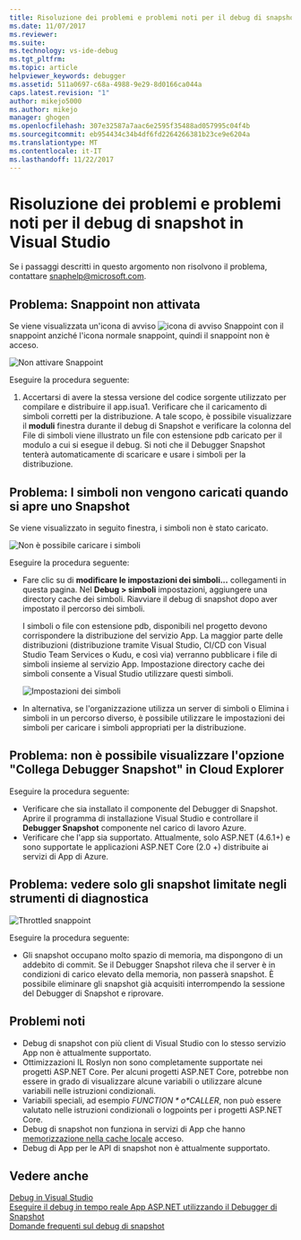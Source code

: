 ```yaml
---
title: Risoluzione dei problemi e problemi noti per il debug di snapshot | Documenti Microsoft
ms.date: 11/07/2017
ms.reviewer: 
ms.suite: 
ms.technology: vs-ide-debug
ms.tgt_pltfrm: 
ms.topic: article
helpviewer_keywords: debugger
ms.assetid: 511a0697-c68a-4988-9e29-8d0166ca044a
caps.latest.revision: "1"
author: mikejo5000
ms.author: mikejo
manager: ghogen
ms.openlocfilehash: 307e32587a7aac6e2595f35488ad057995c04f4b
ms.sourcegitcommit: eb954434c34b4df6fd2264266381b23ce9e6204a
ms.translationtype: MT
ms.contentlocale: it-IT
ms.lasthandoff: 11/22/2017
---
```

# <a name="troubleshooting-and-known-issues-for-snapshot-debugging-in-visual-studio"></a>Risoluzione dei problemi e problemi noti per il debug di snapshot in Visual Studio

Se i passaggi descritti in questo argomento non risolvono il problema, contattare snaphelp@microsoft.com.

## <a name="issue-snappoint-does-not-turn-on"></a>Problema: Snappoint non attivata

Se viene visualizzata un'icona di avviso ![icona di avviso Snappoint](../debugger/media/snapshot-troubleshooting-snappoint-warning-icon.png "icona di avviso Snappoint") con il snappoint anziché l'icona normale snappoint, quindi il snappoint non è acceso.

![Non attivare Snappoint](../debugger/media/snapshot-troubleshooting-dont-turn-on.png "Snappoint non attivata")

Eseguire la procedura seguente:

1. Accertarsi di avere la stessa versione del codice sorgente utilizzato per compilare e distribuire il app.isua1. Verificare che il caricamento di simboli corretti per la distribuzione. A tale scopo, è possibile visualizzare il **moduli** finestra durante il debug di Snapshot e verificare la colonna del File di simboli viene illustrato un file con estensione pdb caricato per il modulo a cui si esegue il debug. Si noti che il Debugger Snapshot tenterà automaticamente di scaricare e usare i simboli per la distribuzione.

## <a name="issue-symbols-do-not-load-when-i-open-a-snapshot"></a>Problema: I simboli non vengono caricati quando si apre uno Snapshot

Se viene visualizzato in seguito finestra, i simboli non è stato caricato.

![Non è possibile caricare i simboli](../debugger/media/snapshot-troubleshooting-symbols-wont-load.png "non vengono caricano i simboli")

Eseguire la procedura seguente:

- Fare clic su di **modificare le impostazioni dei simboli...** collegamenti in questa pagina. Nel **Debug > simboli** impostazioni, aggiungere una directory cache dei simboli. Riavviare il debug di snapshot dopo aver impostato il percorso dei simboli.

   I simboli o file con estensione pdb, disponibili nel progetto devono corrispondere la distribuzione del servizio App. La maggior parte delle distribuzioni (distribuzione tramite Visual Studio, CI/CD con Visual Studio Team Services o Kudu, e così via) verranno pubblicare i file di simboli insieme al servizio App. Impostazione directory cache dei simboli consente a Visual Studio utilizzare questi simboli.

   ![Impostazioni dei simboli](../debugger/media/snapshot-troubleshooting-symbol-settings.png "le impostazioni dei simboli")

- In alternativa, se l'organizzazione utilizza un server di simboli o Elimina i simboli in un percorso diverso, è possibile utilizzare le impostazioni dei simboli per caricare i simboli appropriati per la distribuzione.

## <a name="issue-i-cannot-see-the-attach-snapshot-debugger-option-in-the-cloud-explorer"></a>Problema: non è possibile visualizzare l'opzione "Collega Debugger Snapshot" in Cloud Explorer

Eseguire la procedura seguente:

- Verificare che sia installato il componente del Debugger di Snapshot. Aprire il programma di installazione Visual Studio e controllare il **Debugger Snapshot** componente nel carico di lavoro Azure.
- Verificare che l'app sia supportato. Attualmente, solo ASP.NET (4.6.1+) e sono supportate le applicazioni ASP.NET Core (2.0 +) distribuite ai servizi di App di Azure.

## <a name="issue-i-only-see-throttled-snapshots-in-the-diagnostic-tools"></a>Problema: vedere solo gli snapshot limitate negli strumenti di diagnostica

![Throttled snappoint](../debugger/media/snapshot-troubleshooting-throttled-snapshots.png "limitate snappoint")

Eseguire la procedura seguente:

- Gli snapshot occupano molto spazio di memoria, ma dispongono di un addebito di commit. Se il Debugger Snapshot rileva che il server è in condizioni di carico elevato della memoria, non passerà snapshot. È possibile eliminare gli snapshot già acquisiti interrompendo la sessione del Debugger di Snapshot e riprovare.

## <a name="known-issues"></a>Problemi noti

- Debug di snapshot con più client di Visual Studio con lo stesso servizio App non è attualmente supportato.
- Ottimizzazioni IL Roslyn non sono completamente supportate nei progetti ASP.NET Core. Per alcuni progetti ASP.NET Core, potrebbe non essere in grado di visualizzare alcune variabili o utilizzare alcune variabili nelle istruzioni condizionali. 
- Variabili speciali, ad esempio *$FUNCTION* o *$CALLER*, non può essere valutato nelle istruzioni condizionali o logpoints per i progetti ASP.NET Core.
- Debug di snapshot non funziona in servizi di App che hanno [memorizzazione nella cache locale](https://docs.microsoft.com/en-us/azure/app-service/app-service-local-cache) acceso.
- Debug di App per le API di snapshot non è attualmente supportato.

## <a name="see-also"></a>Vedere anche

[Debug in Visual Studio](../debugger/index.md)  
[Eseguire il debug in tempo reale App ASP.NET utilizzando il Debugger di Snapshot](../debugger/debug-live-azure-applications.md)  
[Domande frequenti sul debug di snapshot](../debugger/debug-live-azure-apps-faq.md)  
